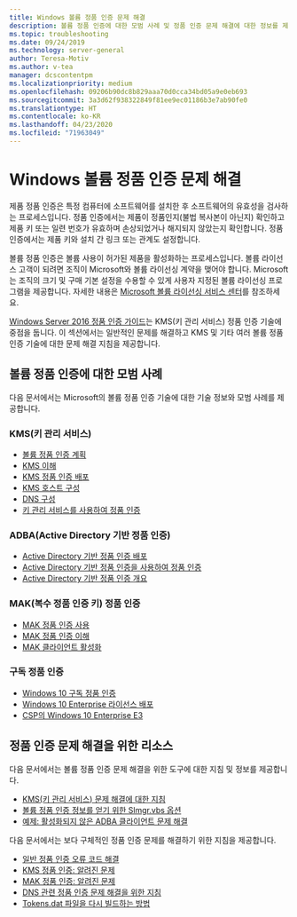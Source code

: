 ```yaml
---
title: Windows 볼륨 정품 인증 문제 해결
description: 볼륨 정품 인증에 대한 모범 사례 및 정품 인증 문제 해결에 대한 정보를 제공하는 리소스를 나열합니다.
ms.topic: troubleshooting
ms.date: 09/24/2019
ms.technology: server-general
author: Teresa-Motiv
ms.author: v-tea
manager: dcscontentpm
ms.localizationpriority: medium
ms.openlocfilehash: 09206b90dc8b829aaa70d0cca34bd05a9e0eb693
ms.sourcegitcommit: 3a3d62f938322849f81ee9ec01186b3e7ab90fe0
ms.translationtype: HT
ms.contentlocale: ko-KR
ms.lasthandoff: 04/23/2020
ms.locfileid: "71963049"
---
```

# <a name="troubleshooting-windows-volume-activation"></a>Windows 볼륨 정품 인증 문제 해결

제품 정품 인증은 특정 컴퓨터에 소프트웨어를 설치한 후 소프트웨어의 유효성을 검사하는 프로세스입니다. 정품 인증에서는 제품이 정품인지(불법 복사본이 아닌지) 확인하고 제품 키 또는 일련 번호가 유효하며 손상되었거나 해지되지 않았는지 확인합니다. 정품 인증에서는 제품 키와 설치 간 링크 또는 관계도 설정합니다.

볼륨 정품 인증은 볼륨 사용이 허가된 제품을 활성화하는 프로세스입니다. 볼륨 라이선스 고객이 되려면 조직이 Microsoft와 볼륨 라이선싱 계약을 맺어야 합니다. Microsoft는 조직의 크기 및 구매 기본 설정을 수용할 수 있게 사용자 지정된 볼륨 라이선싱 프로그램을 제공합니다. 자세한 내용은 [Microsoft 볼륨 라이선싱 서비스 센터](https://www.microsoft.com/Licensing/servicecenter/default.aspx)를 참조하세요.

[Windows Server 2016 정품 인증 가이드](server-2016-activation.md)는 KMS(키 관리 서비스) 정품 인증 기술에 중점을 둡니다. 이 섹션에서는 일반적인 문제를 해결하고 KMS 및 기타 여러 볼륨 정품 인증 기술에 대한 문제 해결 지침을 제공합니다.

## <a name="best-practices-for-volume-activation"></a>볼륨 정품 인증에 대한 모범 사례

다음 문서에서는 Microsoft의 볼륨 정품 인증 기술에 대한 기술 정보와 모범 사례를 제공합니다.

### <a name="key-management-service-kms"></a>KMS(키 관리 서비스)

- [볼륨 정품 인증 계획](https://docs.microsoft.com/windows/deployment/volume-activation/plan-for-volume-activation-client)
- [KMS 이해](https://docs.microsoft.com/previous-versions/tn-archive/ff793434(v=technet.10))
- [KMS 정품 인증 배포](https://docs.microsoft.com/previous-versions/tn-archive/ff793409%28v=technet.10%29)
- [KMS 호스트 구성](https://docs.microsoft.com/previous-versions/tn-archive/ff793407%28v%3dtechnet.10%29)
- [DNS 구성](https://docs.microsoft.com/previous-versions/tn-archive/ff793405%28v%3dtechnet.10%29)
- [키 관리 서비스를 사용하여 정품 인증](https://docs.microsoft.com/windows/deployment/volume-activation/activate-using-key-management-service-vamt)

### <a name="active-directory-based-activation-adba"></a>ADBA(Active Directory 기반 정품 인증)

- [Active Directory 기반 정품 인증 배포](https://docs.microsoft.com/previous-versions/windows/it-pro/windows-server-2012-r2-and-2012/dn502534%28v%3Dws.11%29)
- [Active Directory 기반 정품 인증을 사용하여 정품 인증](https://docs.microsoft.com/windows/deployment/volume-activation/activate-using-active-directory-based-activation-client)
- [Active Directory 기반 정품 인증 개요](https://docs.microsoft.com/windows/deployment/volume-activation/active-directory-based-activation-overview)

### <a name="multiple-activation-key-mak-activation"></a>MAK(복수 정품 인증 키) 정품 인증

- [MAK 정품 인증 사용](https://docs.microsoft.com/previous-versions/tn-archive/ff793438%28v=technet.10%29)
- [MAK 정품 인증 이해](https://docs.microsoft.com/previous-versions/tn-archive/ff793435%28v%3dtechnet.10%29)
- [MAK 클라이언트 활성화](https://docs.microsoft.com/previous-versions/tn-archive/ff793398%28v%3dtechnet.10%29)

### <a name="subscription-activation"></a>구독 정품 인증

- [Windows 10 구독 정품 인증](https://docs.microsoft.com/windows/deployment/windows-10-subscription-activation)
- [Windows 10 Enterprise 라이선스 배포](https://docs.microsoft.com/windows/deployment/deploy-enterprise-licenses)
- [CSP의 Windows 10 Enterprise E3](https://docs.microsoft.com/windows/deployment/windows-10-enterprise-e3-overview)

## <a name="resources-for-troubleshooting-activation-issues"></a>정품 인증 문제 해결을 위한 리소스

다음 문서에서는 볼륨 정품 인증 문제 해결을 위한 도구에 대한 지침 및 정보를 제공합니다.

- [KMS(키 관리 서비스) 문제 해결에 대한 지침](activation-troubleshoot-kms-general.md)
- [볼륨 정품 인증 정보를 얻기 위한 Slmgr.vbs 옵션](activation-slmgr-vbs-options.md)
- [예제: 활성화되지 않은 ADBA 클라이언트 문제 해결](activation-troubleshoot-adba-clients.md)

다음 문서에서는 보다 구체적인 정품 인증 문제를 해결하기 위한 지침을 제공합니다.

- [일반 정품 인증 오류 코드 해결](activation-error-codes.md)
- [KMS 정품 인증: 알려진 문제](activation-troubleshoot-KMS-issues.md)
- [MAK 정품 인증: 알려진 문제](activation-troubleshoot-MAK-issues.md)
- [DNS 관련 정품 인증 문제 해결을 위한 지침](common-troubleshooting-procedures-kms-dns.md)
- [Tokens.dat 파일을 다시 빌드하는 방법](activation-rebuild-tokens-dat-file.md)
